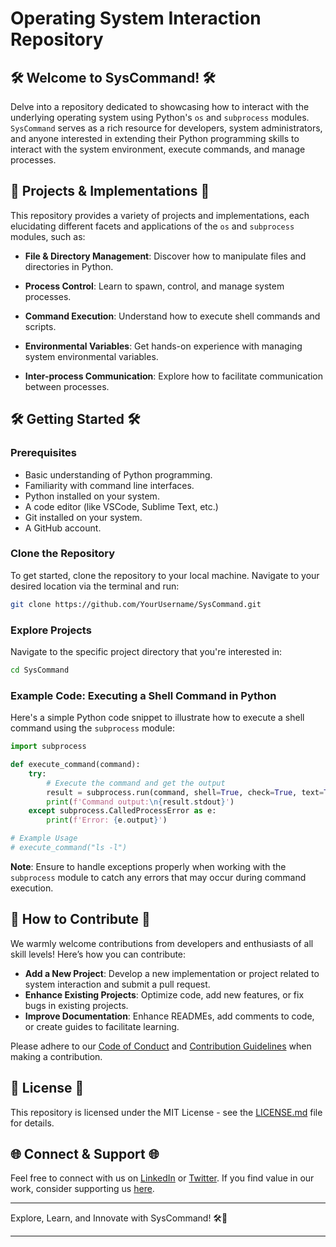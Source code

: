 # Operating System Interaction Repository

## 🛠️ Welcome to SysCommand! 🛠️

Delve into a repository dedicated to showcasing how to interact with the underlying operating system using Python's `os` and `subprocess` modules. `SysCommand` serves as a rich resource for developers, system administrators, and anyone interested in extending their Python programming skills to interact with the system environment, execute commands, and manage processes.

## 🚀 Projects & Implementations 🚀

This repository provides a variety of projects and implementations, each elucidating different facets and applications of the `os` and `subprocess` modules, such as:

- **File & Directory Management**: Discover how to manipulate files and directories in Python.
  
- **Process Control**: Learn to spawn, control, and manage system processes.
  
- **Command Execution**: Understand how to execute shell commands and scripts.
  
- **Environmental Variables**: Get hands-on experience with managing system environmental variables.
  
- **Inter-process Communication**: Explore how to facilitate communication between processes.

## 🛠️ Getting Started 🛠️

### Prerequisites

- Basic understanding of Python programming.
- Familiarity with command line interfaces.
- Python installed on your system.
- A code editor (like VSCode, Sublime Text, etc.)
- Git installed on your system.
- A GitHub account.

### Clone the Repository

To get started, clone the repository to your local machine. Navigate to your desired location via the terminal and run:

```bash
git clone https://github.com/YourUsername/SysCommand.git
```

### Explore Projects

Navigate to the specific project directory that you're interested in:

```bash
cd SysCommand
```

### Example Code: Executing a Shell Command in Python

Here's a simple Python code snippet to illustrate how to execute a shell command using the `subprocess` module:

```python
import subprocess

def execute_command(command):
    try:
        # Execute the command and get the output
        result = subprocess.run(command, shell=True, check=True, text=True, capture_output=True)
        print(f'Command output:\n{result.stdout}')
    except subprocess.CalledProcessError as e:
        print(f'Error: {e.output}')

# Example Usage
# execute_command("ls -l")
```

**Note**: Ensure to handle exceptions properly when working with the `subprocess` module to catch any errors that may occur during command execution.

## 🤝 How to Contribute 🤝

We warmly welcome contributions from developers and enthusiasts of all skill levels! Here’s how you can contribute:

- **Add a New Project**: Develop a new implementation or project related to system interaction and submit a pull request.
- **Enhance Existing Projects**: Optimize code, add new features, or fix bugs in existing projects.
- **Improve Documentation**: Enhance READMEs, add comments to code, or create guides to facilitate learning.

Please adhere to our [Code of Conduct](CODE_OF_CONDUCT.md) and [Contribution Guidelines](CONTRIBUTING.md) when making a contribution.

## 📜 License 📜

This repository is licensed under the MIT License - see the [LICENSE.md](LICENSE.md) file for details.

## 🌐 Connect & Support 🌐

Feel free to connect with us on [LinkedIn](Your_LinkedIn_Profile) or [Twitter](Your_Twitter_Profile). If you find value in our work, consider supporting us [here](Your_Support_Link).

---

Explore, Learn, and Innovate with SysCommand! 🛠️🚀

---

